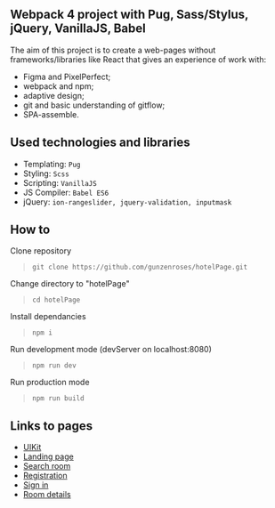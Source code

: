 ## Webpack 4 project with Pug, Sass/Stylus, jQuery, VanillaJS, Babel

The aim of this project is to create a web-pages without frameworks/libraries like React that gives an experience of work with:

- Figma and PixelPerfect;
- webpack and npm;
- adaptive design;
- git and basic understanding of gitflow;
- SPA-assemble.

## Used technologies and libraries

- Templating: `Pug`
- Styling: `Scss`
- Scripting: `VanillaJS`
- JS Compiler: `Babel ES6`
- jQuery: `ion-rangeslider, jquery-validation, inputmask`

## How to

Clone repository
>`git clone https://github.com/gunzenroses/hotelPage.git`

Change directory to "hotelPage"
>`cd hotelPage`

Install dependancies
>`npm i`

Run development mode (devServer on localhost:8080)
>`npm run dev`

Run production mode
>`npm run build`

## Links to pages

- [UIKit](https://gunzenroses.github.io/hotelPage/UIKit.html)
- [Landing page](https://gunzenroses.github.io/hotelPage/landing-page.html)
- [Search room](https://gunzenroses.github.io/hotelPage/search-room.html)
- [Registration](https://gunzenroses.github.io/hotelPage/registration.html)
- [Sign in](https://gunzenroses.github.io/hotelPage/signin.html)
- [Room details](https://gunzenroses.github.io/hotelPage/room-details.html)
